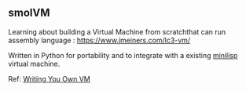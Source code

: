 ## smolVM 

Learning about building a Virtual Machine from scratchthat can run assembly language : https://www.jmeiners.com/lc3-vm/

Written in Python for portability and to integrate with a existing [minilisp](https://github.com/sagnikc395/smollisp) virtual machine.

Ref: [Writing You Own VM]([https://www.jmeiners.com/lc3-vm/)
